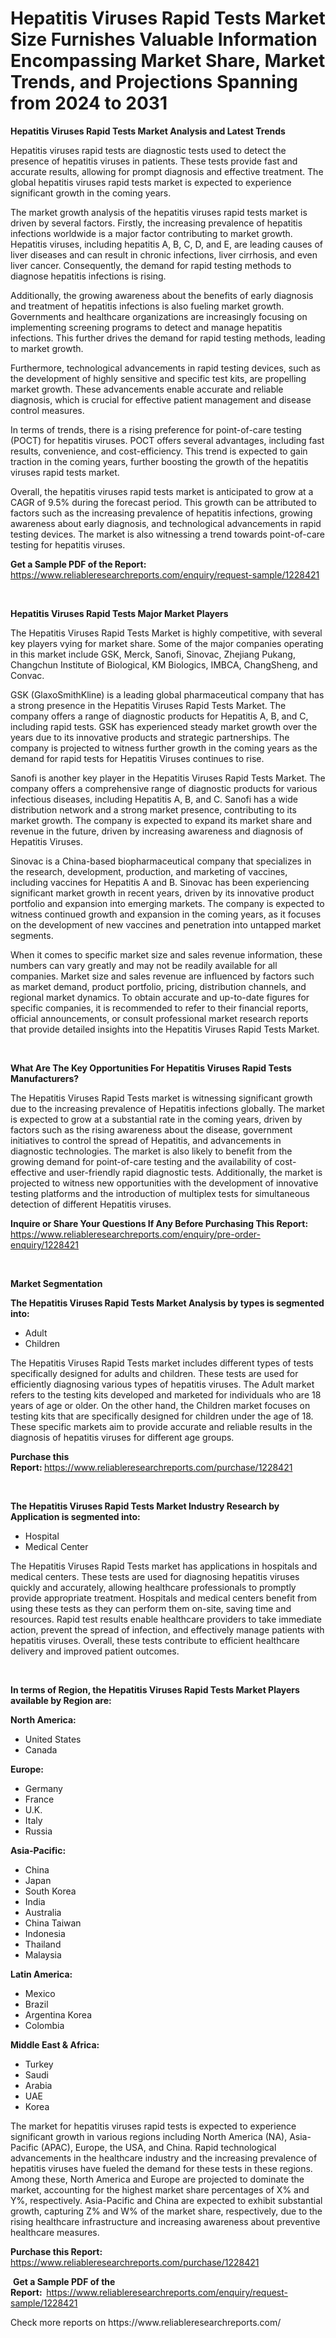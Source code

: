 <p><h1>Hepatitis Viruses Rapid Tests Market Size Furnishes Valuable Information Encompassing Market Share, Market Trends, and Projections Spanning from 2024 to 2031</h1></p><p><strong>Hepatitis Viruses Rapid Tests Market Analysis and Latest Trends</strong></p>
<p><p>Hepatitis viruses rapid tests are diagnostic tests used to detect the presence of hepatitis viruses in patients. These tests provide fast and accurate results, allowing for prompt diagnosis and effective treatment. The global hepatitis viruses rapid tests market is expected to experience significant growth in the coming years.</p><p>The market growth analysis of the hepatitis viruses rapid tests market is driven by several factors. Firstly, the increasing prevalence of hepatitis infections worldwide is a major factor contributing to market growth. Hepatitis viruses, including hepatitis A, B, C, D, and E, are leading causes of liver diseases and can result in chronic infections, liver cirrhosis, and even liver cancer. Consequently, the demand for rapid testing methods to diagnose hepatitis infections is rising.</p><p>Additionally, the growing awareness about the benefits of early diagnosis and treatment of hepatitis infections is also fueling market growth. Governments and healthcare organizations are increasingly focusing on implementing screening programs to detect and manage hepatitis infections. This further drives the demand for rapid testing methods, leading to market growth.</p><p>Furthermore, technological advancements in rapid testing devices, such as the development of highly sensitive and specific test kits, are propelling market growth. These advancements enable accurate and reliable diagnosis, which is crucial for effective patient management and disease control measures.</p><p>In terms of trends, there is a rising preference for point-of-care testing (POCT) for hepatitis viruses. POCT offers several advantages, including fast results, convenience, and cost-efficiency. This trend is expected to gain traction in the coming years, further boosting the growth of the hepatitis viruses rapid tests market.</p><p>Overall, the hepatitis viruses rapid tests market is anticipated to grow at a CAGR of 9.5% during the forecast period. This growth can be attributed to factors such as the increasing prevalence of hepatitis infections, growing awareness about early diagnosis, and technological advancements in rapid testing devices. The market is also witnessing a trend towards point-of-care testing for hepatitis viruses.</p></p>
<p><strong>Get a Sample PDF of the Report:&nbsp;</strong> <a href="https://www.reliableresearchreports.com/enquiry/request-sample/1228421">https://www.reliableresearchreports.com/enquiry/request-sample/1228421</a></p>
<p>&nbsp;</p>
<p><strong>Hepatitis Viruses Rapid Tests Major Market Players</strong></p>
<p><p>The Hepatitis Viruses Rapid Tests Market is highly competitive, with several key players vying for market share. Some of the major companies operating in this market include GSK, Merck, Sanofi, Sinovac, Zhejiang Pukang, Changchun Institute of Biological, KM Biologics, IMBCA, ChangSheng, and Convac.</p><p>GSK (GlaxoSmithKline) is a leading global pharmaceutical company that has a strong presence in the Hepatitis Viruses Rapid Tests Market. The company offers a range of diagnostic products for Hepatitis A, B, and C, including rapid tests. GSK has experienced steady market growth over the years due to its innovative products and strategic partnerships. The company is projected to witness further growth in the coming years as the demand for rapid tests for Hepatitis Viruses continues to rise.</p><p>Sanofi is another key player in the Hepatitis Viruses Rapid Tests Market. The company offers a comprehensive range of diagnostic products for various infectious diseases, including Hepatitis A, B, and C. Sanofi has a wide distribution network and a strong market presence, contributing to its market growth. The company is expected to expand its market share and revenue in the future, driven by increasing awareness and diagnosis of Hepatitis Viruses.</p><p>Sinovac is a China-based biopharmaceutical company that specializes in the research, development, production, and marketing of vaccines, including vaccines for Hepatitis A and B. Sinovac has been experiencing significant market growth in recent years, driven by its innovative product portfolio and expansion into emerging markets. The company is expected to witness continued growth and expansion in the coming years, as it focuses on the development of new vaccines and penetration into untapped market segments.</p><p>When it comes to specific market size and sales revenue information, these numbers can vary greatly and may not be readily available for all companies. Market size and sales revenue are influenced by factors such as market demand, product portfolio, pricing, distribution channels, and regional market dynamics. To obtain accurate and up-to-date figures for specific companies, it is recommended to refer to their financial reports, official announcements, or consult professional market research reports that provide detailed insights into the Hepatitis Viruses Rapid Tests Market.</p></p>
<p>&nbsp;</p>
<p><strong>What Are The Key Opportunities For Hepatitis Viruses Rapid Tests Manufacturers?</strong></p>
<p><p>The Hepatitis Viruses Rapid Tests market is witnessing significant growth due to the increasing prevalence of Hepatitis infections globally. The market is expected to grow at a substantial rate in the coming years, driven by factors such as the rising awareness about the disease, government initiatives to control the spread of Hepatitis, and advancements in diagnostic technologies. The market is also likely to benefit from the growing demand for point-of-care testing and the availability of cost-effective and user-friendly rapid diagnostic tests. Additionally, the market is projected to witness new opportunities with the development of innovative testing platforms and the introduction of multiplex tests for simultaneous detection of different Hepatitis viruses.</p></p>
<p><strong>Inquire or Share Your Questions If Any Before Purchasing This Report:</strong> <a href="https://www.reliableresearchreports.com/enquiry/pre-order-enquiry/1228421">https://www.reliableresearchreports.com/enquiry/pre-order-enquiry/1228421</a></p>
<p>&nbsp;</p>
<p><strong>Market Segmentation</strong></p>
<p><strong>The Hepatitis Viruses Rapid Tests Market Analysis by types is segmented into:</strong></p>
<p><ul><li>Adult</li><li>Children</li></ul></p>
<p><p>The Hepatitis Viruses Rapid Tests market includes different types of tests specifically designed for adults and children. These tests are used for efficiently diagnosing various types of hepatitis viruses. The Adult market refers to the testing kits developed and marketed for individuals who are 18 years of age or older. On the other hand, the Children market focuses on testing kits that are specifically designed for children under the age of 18. These specific markets aim to provide accurate and reliable results in the diagnosis of hepatitis viruses for different age groups.</p></p>
<p><strong>Purchase this Report:&nbsp;</strong><a href="https://www.reliableresearchreports.com/purchase/1228421">https://www.reliableresearchreports.com/purchase/1228421</a></p>
<p>&nbsp;</p>
<p><strong>The Hepatitis Viruses Rapid Tests Market Industry Research by Application is segmented into:</strong></p>
<p><ul><li>Hospital</li><li>Medical Center</li></ul></p>
<p><p>The Hepatitis Viruses Rapid Tests market has applications in hospitals and medical centers. These tests are used for diagnosing hepatitis viruses quickly and accurately, allowing healthcare professionals to promptly provide appropriate treatment. Hospitals and medical centers benefit from using these tests as they can perform them on-site, saving time and resources. Rapid test results enable healthcare providers to take immediate action, prevent the spread of infection, and effectively manage patients with hepatitis viruses. Overall, these tests contribute to efficient healthcare delivery and improved patient outcomes.</p></p>
<p>&nbsp;</p>
<p><strong>In terms of Region, the Hepatitis Viruses Rapid Tests Market Players available by Region are:</strong></p>
<p>
    <p> <strong> North America: </strong>
        <ul>
            <li>United States</li>
            <li>Canada</li>
        </ul>
        </p> 
    <p> <strong> Europe: </strong>
        <ul>
            <li>Germany</li>
            <li>France</li>
            <li>U.K.</li>
            <li>Italy</li>
            <li>Russia</li>
        </ul>
        </p> 
    <p> <strong> Asia-Pacific: </strong>
        <ul>
            <li>China</li>
            <li>Japan</li>
            <li>South Korea</li>
            <li>India</li>
            <li>Australia</li>
            <li>China Taiwan</li>
            <li>Indonesia</li>
            <li>Thailand</li>
            <li>Malaysia</li>
        </ul>
        </p> 
    <p> <strong> Latin America: </strong>
        <ul>
            <li>Mexico</li>
            <li>Brazil</li>
            <li>Argentina Korea</li>
            <li>Colombia</li>
        </ul>
        </p> 
    <p> <strong> Middle East & Africa: </strong>
        <ul>
            <li>Turkey</li>
            <li>Saudi</li>
            <li>Arabia</li>
            <li>UAE</li>
            <li>Korea</li>
        </ul>
    </p>
    </p>
<p><p>The market for hepatitis viruses rapid tests is expected to experience significant growth in various regions including North America (NA), Asia-Pacific (APAC), Europe, the USA, and China. Rapid technological advancements in the healthcare industry and the increasing prevalence of hepatitis viruses have fueled the demand for these tests in these regions. Among these, North America and Europe are projected to dominate the market, accounting for the highest market share percentages of X% and Y%, respectively. Asia-Pacific and China are expected to exhibit substantial growth, capturing Z% and W% of the market share, respectively, due to the rising healthcare infrastructure and increasing awareness about preventive healthcare measures.</p></p>
<p><strong>Purchase this Report: </strong><a href="https://www.reliableresearchreports.com/purchase/1228421">https://www.reliableresearchreports.com/purchase/1228421</a></p>
<p>&nbsp;<strong>Get a Sample PDF of the Report:&nbsp;&nbsp;</strong><a href="https://www.reliableresearchreports.com/enquiry/request-sample/1228421">https://www.reliableresearchreports.com/enquiry/request-sample/1228421</a></p>
<p><strong></strong></p>
<p>Check more reports on https://www.reliableresearchreports.com/</p>